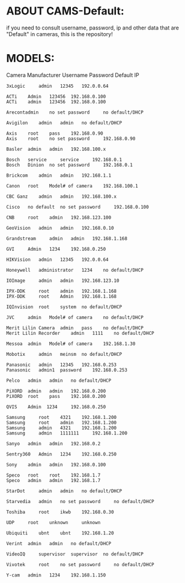 # ABOUT CAMS-Default:

if you need to consult username, password, ip and other data that are "Default" in cameras, this is the repository!


 # MODELS:
 

Camera Manufacturer 	Username 	Password 	Default IP

```
3xLogic 	admin 	12345 	192.0.0.64
 ```
 
 ```
ACTi 	Admin 	123456 	192.168.0.100
ACTi 	admin 	123456 	192.168.0.100
```

```
Arecontadmin 	no set password 	no default/DHCP
```

```
Avigilon 	admin 	admin 	no default/DHCP
```
 
 ```
Axis 	root 	pass 	192.168.0.90
Axis 	root 	no set password 	192.168.0.90
 ```
 
 ```
Basler 	admin 	admin 	192.168.100.x
 ```
 
 ```
Bosch 	service 	service 	192.168.0.1
Bosch 	Dinion 	no set password 	192.168.0.1
 ```
 
 ```
Brickcom 	admin 	admin 	192.168.1.1
 ```
 
 ```
Canon 	root 	Model# of camera 	192.168.100.1
 ```
 
 ```
CBC Ganz 	admin 	admin 	192.168.100.x
 ```
 
 ```
Cisco 	no default 	no set password 	192.168.0.100
 ```
 
 ```
CNB 	root 	admin 	192.168.123.100
 ```
 
 ```
GeoVision 	admin 	admin 	192.168.0.10
 ```
 
 ```
Grandstream 	admin 	admin 	192.168.1.168
 ```
 
 ```
GVI 	Admin 	1234 	192.168.0.250
 ```
 
 ```
HIKVision 	admin 	12345 	192.0.0.64
 ```
 
 ```
Honeywell 	administrator 	1234 	no default/DHCP
 ```
 ```
IOImage 	admin 	admin 	192.168.123.10
 ```
 
 ```
IPX-DDK 	root 	admin 	192.168.1.168
IPX-DDK 	root 	Admin 	192.168.1.168
 ```
 
 ```
IQInvision 	root 	system 	no default/DHCP
```

```
JVC 	admin 	Model# of camera 	no default/DHCP
 ```
 
 ```
Merit Lilin Camera 	admin 	pass 	no default/DHCP
Merit Lilin Recorder 	admin 	1111 	no default/DHCP
 ```
 
 ```
Messoa 	admin 	Model# of camera 	192.168.1.30
 ```
 
 ```
Mobotix 	admin 	meinsm 	no default/DHCP
 ```
 
 ```
Panasonic 	admin 	12345 	192.168.0.253
Panasonic 	admin1 	password 	192.168.0.253
 ```
 
 ```
Pelco 	admin 	admin 	no default/DHCP
 ```
 
 ```
PiXORD 	admin 	admin 	192.168.0.200
PiXORD 	root 	pass 	192.168.0.200
 ```
 
 ```
QVIS 	Admin  1234 	192.168.0.250
 ```
 
 ```
Samsung 	root 	4321 	192.168.1.200
Samsung 	root 	admin 	192.168.1.200
Samsung 	admin 	4321 	192.168.1.200
Samsung 	admin 	1111111 	192.168.1.200
 ```
 
 ```
Sanyo 	admin 	admin 	192.168.0.2
 ```
 
 ```
Sentry360 	Admin 	1234 	192.168.0.250
 ```
 
 ```
Sony 	admin 	admin 	192.168.0.100
 ```
 
 ```
Speco 	root 	root 	192.168.1.7
Speco 	admin 	admin 	192.168.1.7
 ```
 
 ```
StarDot 	admin 	admin 	no default/DHCP
 ```
 
 ```
Starvedia 	admin 	no set password 	no default/DHCP
 ```
 
 ```
Toshiba 	root 	ikwb 	192.168.0.30
 ```
 
 ```
UDP 	root 	unknown 	unknown
```

```
Ubiquiti 	ubnt 	ubnt 	192.168.1.20
```

```
Verint 	admin 	admin 	no default/DHCP
 ```
 
 ```
VideoIQ 	supervisor 	supervisor 	no default/DHCP
 ```
 
 ```
Vivotek 	root 	no set password 	no default/DHCP
 ```
 
```
Y-cam 	admin 	1234 	192.168.1.150
```
